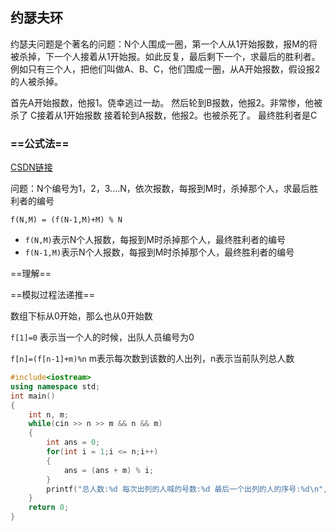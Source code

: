 ## 约瑟夫环

约瑟夫问题是个著名的问题：N个人围成一圈，第一个人从1开始报数，报M的将被杀掉，下一个人接着从1开始报。如此反复，最后剩下一个，求最后的胜利者。
例如只有三个人，把他们叫做A、B、C，他们围成一圈，从A开始报数，假设报2的人被杀掉。

首先A开始报数，他报1。侥幸逃过一劫。
然后轮到B报数，他报2。非常惨，他被杀了
C接着从1开始报数
接着轮到A报数，他报2。也被杀死了。
最终胜利者是C



### ==公式法==

<a href="https://blog.csdn.net/u011500062/article/details/72855826">CSDN链接</a>

问题：N个编号为1，2，3....N，依次报数，每报到M时，杀掉那个人，求最后胜利者的编号

`f(N,M) = (f(N-1,M)+M) % N  `

- `f(N,M)`表示N个人报数，每报到M时杀掉那个人，最终胜利者的编号
- `f(N-1,M)`表示N个人报数，每报到M时杀掉那个人，最终胜利者的编号



==理解==







==模拟过程法递推==

数组下标从0开始，那么也从0开始数

`f[1]=0`   表示当一个人的时候，出队人员编号为0

`f[n]=(f[n-1]+m)%n` 	m表示每次数到该数的人出列，n表示当前队列总人数

```c++
#include<iostream>
using namespace std;
int main()
{
    int n, m;
    while(cin >> n >> m && n && m)
    {
        int ans = 0;
        for(int i = 1;i <= n;i++)
        {
            ans = (ans + m) % i;
        }
        printf("总人数:%d 每次出列的人喊的号数:%d 最后一个出列的人的序号:%d\n",n,m,ans+1); // ans是从0开始的 ans + 1
    }
    return 0;
}
```

 


